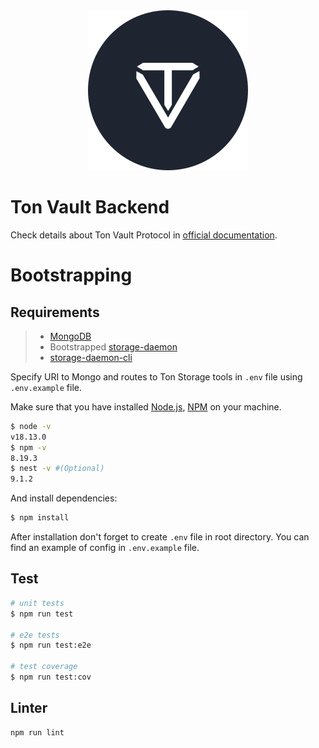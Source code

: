 <div align="center">
<img src="https://raw.githubusercontent.com/tonvault/tonconnect-manifest/main/apple-icon.svg" alt="Ton Vault Logo">
</div>

# Ton Vault Backend
Check details about Ton Vault Protocol in  [official documentation](https://tonvault.gitbook.io/docs/).

# Bootstrapping
## Requirements
> - [MongoDB](https://www.mongodb.com/)
> - Bootstrapped [storage-daemon](https://docs.ton.org/participate/ton-storage/storage-daemon)
> - [storage-daemon-cli](https://docs.ton.org/participate/ton-storage/storage-daemon#starting-the-storage-daemon-and-storage-daemon-cli)

Specify URI to Mongo and routes to Ton Storage tools in `.env` file using `.env.example` file.

Make sure that you have installed [Node.js](https://nodejs.org/en/), [NPM](https://www.npmjs.com/) on your machine.

```bash
$ node -v
v18.13.0
$ npm -v
8.19.3
$ nest -v #(Optional)
9.1.2
```
And install dependencies:
```bash
$ npm install
```

After installation don't forget to create `.env` file in root directory. You can find an example of config in
`.env.example` file.

## Test

```bash
# unit tests
$ npm run test

# e2e tests
$ npm run test:e2e

# test coverage
$ npm run test:cov
```

## Linter

```bash
npm run lint
```


